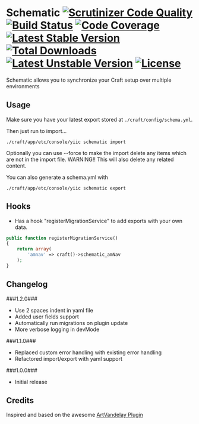 # Schematic [![Scrutinizer Code Quality](https://scrutinizer-ci.com/g/itmundi/schematic/badges/quality-score.png?b=master)](https://scrutinizer-ci.com/g/itmundi/schematic/?branch=master) [![Build Status](https://travis-ci.org/itmundi/schematic.svg?branch=master)](https://travis-ci.org/itmundi/schematic) [![Code Coverage](https://scrutinizer-ci.com/g/itmundi/schematic/badges/coverage.png?b=master)](https://scrutinizer-ci.com/g/itmundi/schematic/?branch=master) [![Latest Stable Version](https://poser.pugx.org/itmundi/schematic/v/stable)](https://packagist.org/packages/itmundi/schematic) [![Total Downloads](https://poser.pugx.org/itmundi/schematic/downloads)](https://packagist.org/packages/itmundi/schematic) [![Latest Unstable Version](https://poser.pugx.org/itmundi/schematic/v/unstable)](https://packagist.org/packages/itmundi/schematic) [![License](https://poser.pugx.org/itmundi/schematic/license)](https://packagist.org/packages/itmundi/schematic)

Schematic allows you to synchronize your Craft setup over multiple environments

## Usage

Make sure you have your latest export stored at `./craft/config/schema.yml`.

Then just run to import...

```
./craft/app/etc/console/yiic schematic import
```

Optionally you can use --force to make the import delete any items which are not in the import file.
WARNING!! This will also delete any related content.

You can also generate a schema.yml with

```
./craft/app/etc/console/yiic schematic export
```

## Hooks

* Has a hook "registerMigrationService" to add exports with your own data.

```php
public function registerMigrationService()
{
    return array(
		'amnav' => craft()->schematic_amNav
	);
}
```

## Changelog

###1.2.0###
 - Use 2 spaces indent in yaml file
 - Added user fields support
 - Automatically run migrations on plugin update
 - More verbose logging in devMode

###1.1.0###
 - Replaced custom error handling with existing error handling
 - Refactored import/export with yaml support

###1.0.0###
 - Initial release

## Credits
Inspired and based on the awesome [ArtVandelay Plugin](https://github.com/xodigital/ArtVandelay)
